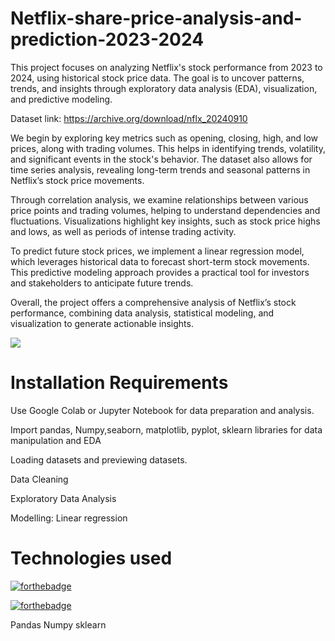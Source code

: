 # Netflix-share-price-analysis-and-prediction-2023-2024

This project focuses on analyzing Netflix's stock performance from 2023 to 2024, using historical stock price data. The goal is to uncover patterns, trends, and insights through exploratory data analysis (EDA), visualization, and predictive modeling.

Dataset link: https://archive.org/download/nflx_20240910

We begin by exploring key metrics such as opening, closing, high, and low prices, along with trading volumes. This helps in identifying trends, volatility, and significant events in the stock's behavior. The dataset also allows for time series analysis, revealing long-term trends and seasonal patterns in Netflix’s stock price movements.

Through correlation analysis, we examine relationships between various price points and trading volumes, helping to understand dependencies and fluctuations. Visualizations highlight key insights, such as stock price highs and lows, as well as periods of intense trading activity.

To predict future stock prices, we implement a linear regression model, which leverages historical data to forecast short-term stock movements. This predictive modeling approach provides a practical tool for investors and stakeholders to anticipate future trends.

Overall, the project offers a comprehensive analysis of Netflix’s stock performance, combining data analysis, statistical modeling, and visualization to generate actionable insights.

![](https://forthebadge.com/images/badges/check-it-out.svg)

# Installation Requirements
Use Google Colab or Jupyter Notebook for data preparation and analysis.

Import pandas, Numpy,seaborn, matplotlib, pyplot, sklearn libraries for data manipulation and EDA

Loading datasets and previewing datasets.

Data Cleaning

Exploratory Data Analysis

Modelling: Linear regression


# Technologies used

[![forthebadge](https://forthebadge.com/images/badges/made-with-python.svg)](https://forthebadge.com) 

[![forthebadge](https://forthebadge.com/images/badges/uses-git.svg)](https://forthebadge.com)

Pandas
Numpy
sklearn
